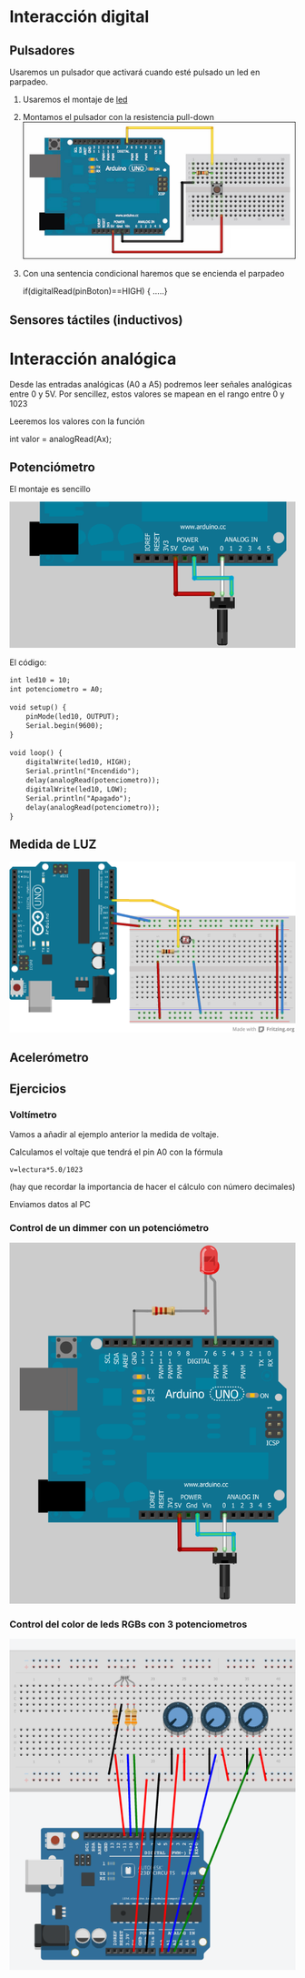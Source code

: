 # Interacción digital

## Pulsadores

Usaremos un pulsador que activará cuando esté pulsado un led en parpadeo.

1. Usaremos el montaje de [led](./Led.md)
1. Montamos el pulsador con la resistencia pull-down
![1](./images/pulsador.png)
2. Con una sentencia condicional haremos que se encienda el parpadeo

    if(digitalRead(pinBoton)==HIGH) { .....}

## Sensores táctiles (inductivos)

# Interacción analógica

Desde las entradas analógicas (A0 a A5) podremos leer señales analógicas entre 0 y 5V. Por sencillez, estos valores se mapean en el rango entre 0 y 1023

Leeremos los valores con la función

  int valor = analogRead(Ax);

## Potenciómetro

El montaje es sencillo

![pot](./images/Pot.png)

El código:

    int led10 = 10;
    int potenciometro = A0;

    void setup() {
        pinMode(led10, OUTPUT);
        Serial.begin(9600);
    }

    void loop() {
        digitalWrite(led10, HIGH);
        Serial.println("Encendido");
        delay(analogRead(potenciometro));
        digitalWrite(led10, LOW);
        Serial.println("Apagado");
        delay(analogRead(potenciometro));
    }


## Medida de LUZ

![3](./images/ldr.png)

## Acelerómetro

## Ejercicios

### Voltímetro

Vamos a añadir al ejemplo anterior la medida de voltaje.

Calculamos el voltaje que tendrá el pin A0 con la fórmula

    v=lectura*5.0/1023

(hay que recordar la importancia de hacer el cálculo con número decimales)

Enviamos datos al PC


### Control de un dimmer con  un potenciómetro

![6](./images/arduino_pot_led.png)

### Control del color de leds RGBs con 3 potenciometros

![7](./images/3Pot-RGB.png)
